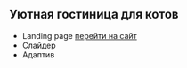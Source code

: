 ## Уютная гостиница для котов
- Landing page [перейти на сайт](okazaki87.github.io/-House-for-cats/)
- Слайдер
- Адаптив
